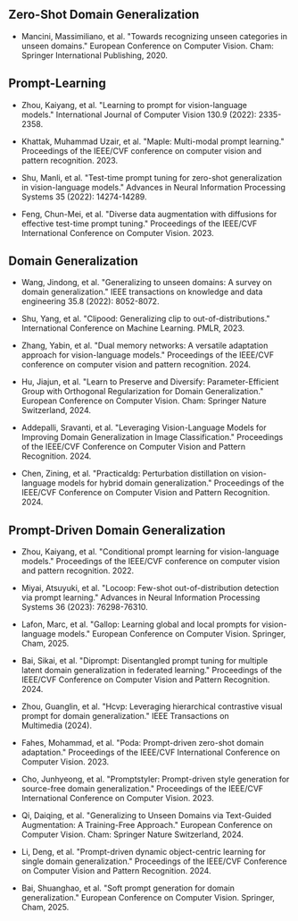 ## Zero-Shot Domain Generalization
- Mancini, Massimiliano, et al. "Towards recognizing unseen categories in unseen domains." European Conference on Computer Vision. Cham: Springer International Publishing, 2020. 

## Prompt-Learning
- Zhou, Kaiyang, et al. "Learning to prompt for vision-language models." International Journal of Computer Vision 130.9 (2022): 2335-2358. 

- Khattak, Muhammad Uzair, et al. "Maple: Multi-modal prompt learning." Proceedings of the IEEE/CVF conference on computer vision and pattern recognition. 2023. 

- Shu, Manli, et al. "Test-time prompt tuning for zero-shot generalization in vision-language models." Advances in Neural Information Processing Systems 35 (2022): 14274-14289. 

- Feng, Chun-Mei, et al. "Diverse data augmentation with diffusions for effective test-time prompt tuning." Proceedings of the IEEE/CVF International Conference on Computer Vision. 2023. 

## Domain Generalization
- Wang, Jindong, et al. "Generalizing to unseen domains: A survey on domain generalization." IEEE transactions on knowledge and data engineering 35.8 (2022): 8052-8072. 

- Shu, Yang, et al. "Clipood: Generalizing clip to out-of-distributions." International Conference on Machine Learning. PMLR, 2023. 

- Zhang, Yabin, et al. "Dual memory networks: A versatile adaptation approach for vision-language models." Proceedings of the IEEE/CVF conference on computer vision and pattern recognition. 2024. 

- Hu, Jiajun, et al. "Learn to Preserve and Diversify: Parameter-Efficient Group with Orthogonal Regularization for Domain Generalization." European Conference on Computer Vision. Cham: Springer Nature Switzerland, 2024. 

- Addepalli, Sravanti, et al. "Leveraging Vision-Language Models for Improving Domain Generalization in Image Classification." Proceedings of the IEEE/CVF Conference on Computer Vision and Pattern Recognition. 2024. 

- Chen, Zining, et al. "Practicaldg: Perturbation distillation on vision-language models for hybrid domain generalization." Proceedings of the IEEE/CVF Conference on Computer Vision and Pattern Recognition. 2024. 

## Prompt-Driven Domain Generalization
- Zhou, Kaiyang, et al. "Conditional prompt learning for vision-language models." Proceedings of the IEEE/CVF conference on computer vision and pattern recognition. 2022. 

- Miyai, Atsuyuki, et al. "Locoop: Few-shot out-of-distribution detection via prompt learning." Advances in Neural Information Processing Systems 36 (2023): 76298-76310. 

- Lafon, Marc, et al. "Gallop: Learning global and local prompts for vision-language models." European Conference on Computer Vision. Springer, Cham, 2025. 

- Bai, Sikai, et al. "Diprompt: Disentangled prompt tuning for multiple latent domain generalization in federated learning." Proceedings of the IEEE/CVF Conference on Computer Vision and Pattern Recognition. 2024. 

- Zhou, Guanglin, et al. "Hcvp: Leveraging hierarchical contrastive visual prompt for domain generalization." IEEE Transactions on Multimedia (2024). 

- Fahes, Mohammad, et al. "Poda: Prompt-driven zero-shot domain adaptation." Proceedings of the IEEE/CVF International Conference on Computer Vision. 2023. 

- Cho, Junhyeong, et al. "Promptstyler: Prompt-driven style generation for source-free domain generalization." Proceedings of the IEEE/CVF International Conference on Computer Vision. 2023. 

- Qi, Daiqing, et al. "Generalizing to Unseen Domains via Text-Guided Augmentation: A Training-Free Approach." European Conference on Computer Vision. Cham: Springer Nature Switzerland, 2024. 

- Li, Deng, et al. "Prompt-driven dynamic object-centric learning for single domain generalization." Proceedings of the IEEE/CVF Conference on Computer Vision and Pattern Recognition. 2024. 

- Bai, Shuanghao, et al. "Soft prompt generation for domain generalization." European Conference on Computer Vision. Springer, Cham, 2025. 




